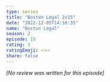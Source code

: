 ```yaml
---
type: series
title: "Boston Legal 2x15"
date: "2022-12-05T14:16:35"
name: "Boston Legal"
season: 2
episode: 15
rating: 3
ratingEmoji: ⭐️⭐️⭐️
share: false
---
```


*[No review was written for this episode]*
